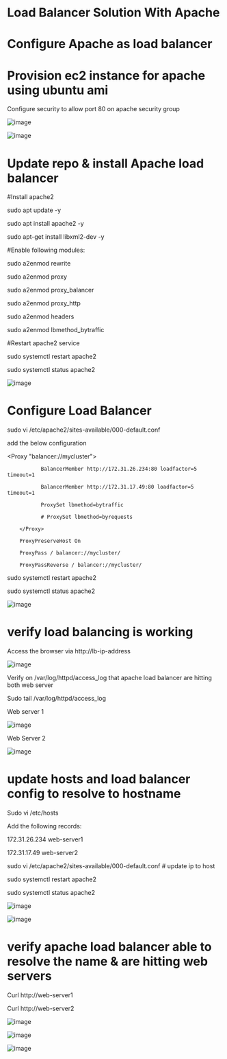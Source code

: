 # Load Balancer Solution With Apache
# Configure Apache as load balancer
# Provision ec2 instance for apache using ubuntu ami
Configure security to allow port 80 on apache security group

![image](https://user-images.githubusercontent.com/49937302/118395960-cb216f80-b67f-11eb-94f8-397f49e5206c.png)

![image](https://user-images.githubusercontent.com/49937302/118395963-cfe62380-b67f-11eb-8163-c9ee763b68ad.png)
 
# Update repo & install Apache load balancer

#Install apache2

sudo apt update -y

sudo apt install apache2 -y

sudo apt-get install libxml2-dev -y

#Enable following modules:

sudo a2enmod rewrite

sudo a2enmod proxy

sudo a2enmod proxy_balancer

sudo a2enmod proxy_http

sudo a2enmod headers

sudo a2enmod lbmethod_bytraffic

#Restart apache2 service

sudo systemctl restart apache2

sudo systemctl status apache2

![image](https://user-images.githubusercontent.com/49937302/118395999-002dc200-b680-11eb-8b2e-95fd8cc10777.png)

# Configure Load Balancer

sudo vi /etc/apache2/sites-available/000-default.conf

add the below configuration

<Proxy "balancer://mycluster">

               BalancerMember http://172.31.26.234:80 loadfactor=5 timeout=1
               
               BalancerMember http://172.31.17.49:80 loadfactor=5 timeout=1
               
               ProxySet lbmethod=bytraffic
               
               # ProxySet lbmethod=byrequests
               
        </Proxy>

        ProxyPreserveHost On
        
        ProxyPass / balancer://mycluster/
        
        ProxyPassReverse / balancer://mycluster/

sudo systemctl restart apache2

sudo systemctl status apache2

![image](https://user-images.githubusercontent.com/49937302/118396015-13d92880-b680-11eb-92d4-d65139929f05.png)

# verify load balancing is working

Access the browser via http://lb-ip-address

![image](https://user-images.githubusercontent.com/49937302/118396026-22274480-b680-11eb-9132-3c86c5c7ef78.png)
 
Verify on /var/log/httpd/access_log that apache load balancer are hitting both web server

Sudo tail /var/log/httpd/access_log

Web server 1

![image](https://user-images.githubusercontent.com/49937302/118396043-30756080-b680-11eb-98be-b78e6fa3a70c.png)

 
Web Server 2

![image](https://user-images.githubusercontent.com/49937302/118396050-353a1480-b680-11eb-8349-139e404097c3.png)
 
# update hosts and load balancer config to resolve to hostname

Sudo vi /etc/hosts

Add the following records:

172.31.26.234   web-server1

172.31.17.49    web-server2

sudo vi /etc/apache2/sites-available/000-default.conf # update ip to host

sudo systemctl restart apache2

sudo systemctl status apache2

![image](https://user-images.githubusercontent.com/49937302/118396073-4f73f280-b680-11eb-9723-051c47db5cdd.png)

![image](https://user-images.githubusercontent.com/49937302/118396084-57339700-b680-11eb-8625-4c23ed2a45ee.png)

# verify apache load balancer able to resolve the name & are hitting web servers

Curl http://web-server1

Curl http://web-server2
 
![image](https://user-images.githubusercontent.com/49937302/118396091-631f5900-b680-11eb-8ef1-e3eed2621593.png)

![image](https://user-images.githubusercontent.com/49937302/118396092-66b2e000-b680-11eb-968a-d115c2dba7f5.png)

![image](https://user-images.githubusercontent.com/49937302/118396097-6a466700-b680-11eb-9e54-c97f3d5ce0d0.png)


 

